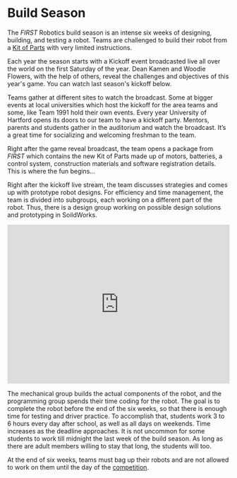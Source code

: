 # Build Season

The *FIRST* Robotics build season is an intense six weeks of designing, building, and testing a robot. Teams are challenged to build their robot from a [Kit of Parts](http://www.firstinspires.org/resource-library/frc/2016-kit-of-parts) with very limited instructions.

Each year the season starts with a Kickoff event broadcasted live all over the world on the first Saturday of the year. Dean Kamen and Woodie Flowers, with the help of others, reveal the challenges and objectives of this year's game. You can watch last season's kickoff below.
<google-youtube
  video-id="3lBiwIt2Xh8"
  height="360px"
  width="100%"
  rel="0"
  start="0"
  autoplay="0">
</google-youtube>

Teams gather at different sites to watch the broadcast. Some at bigger events at local universities which host the kickoff for the area teams and some, like Team 1991 hold their own events. Every year University of Hartford opens its doors to our team to have a kickoff party. Mentors, parents and students gather in the auditorium and watch the broadcast. It’s a great time for socializing and welcoming freshman to the team.  

Right after the game reveal broadcast, the team opens a package from *FIRST* which contains the new Kit of Parts made up of motors, batteries, a control system, construction materials and software registration details. This is where the fun begins...  

Right after the kickoff live stream, the team discusses strategies and comes up with prototype robot designs. For efficiency and time management, the team is divided into subgroups, each working on a different part of the robot. Thus, there is a design group working on possible design solutions and prototyping in SoildWorks.  

<iframe width="100%" height="360px" src="https://www.youtube.com/embed/ogKYHcprYlU?list=PLiKqXuECiKNJaUpNv3ZW-gEKDxfWgShwG" frameborder="0" allowfullscreen></iframe>

The mechanical group builds the actual components of the robot, and the programming group spends their time coding for the robot. The goal is to complete the robot before the end of the six weeks, so that there is enough time for testing and driver practice. To accomplish that, students work 3 to 6 hours every day after school, as well as all days on weekends. Time increases as the deadline approaches. It is not uncommon for some students to work till midnight the last week of the build season. As long as there are adult members willing to stay that long, the students will too.

At the end of six weeks, teams must bag up their robots and are not allowed to work on them until the day of the [competition](#/post/5/).

